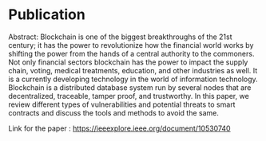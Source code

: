 # Publication
Abstract:
Blockchain is one of the biggest breakthroughs of the 21st century; it has the power to revolutionize how the financial world works by shifting the power from the hands of a central authority to the commoners. Not only financial sectors blockchain has the power to impact the supply chain, voting, medical treatments, education, and other industries as well. It is a currently developing technology in the world of information technology. Blockchain is a distributed database system run by several nodes that are decentralized, traceable, tamper proof, and trustworthy. In this paper, we review different types of vulnerabilities and potential threats to smart contracts and discuss the tools and methods to avoid the same.

Link for the paper : https://ieeexplore.ieee.org/document/10530740
